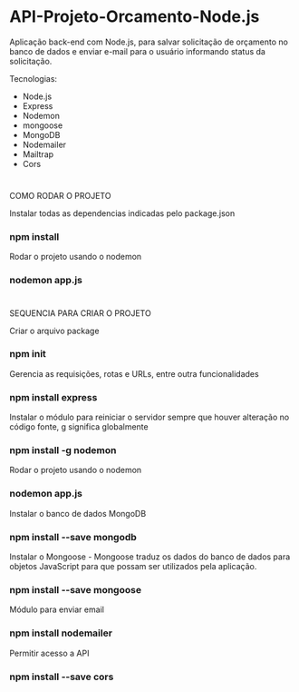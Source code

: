 # API-Projeto-Orcamento-Node.js
Aplicação back-end com Node.js, para salvar solicitação de orçamento no banco de dados e enviar e-mail para o usuário informando status da solicitação.

Tecnologias:
 - Node.js
 - Express
 - Nodemon
 - mongoose
 - MongoDB
 - Nodemailer
 - Mailtrap
 - Cors
 
#
COMO RODAR O PROJETO

Instalar todas as dependencias indicadas pelo package.json
### npm install

Rodar o projeto usando o nodemon 
### nodemon app.js

#
SEQUENCIA PARA CRIAR O PROJETO

Criar o arquivo package
### npm init

Gerencia as requisições, rotas e URLs, entre outra funcionalidades
### npm install express

Instalar o módulo para reiniciar o servidor sempre que houver alteração no código fonte, g significa globalmente
### npm install -g nodemon

Rodar o projeto usando o nodemon 
### nodemon app.js

Instalar o banco de dados MongoDB
### npm install --save mongodb

Instalar o Mongoose - Mongoose traduz os dados do banco de dados para objetos JavaScript para que possam ser utilizados pela aplicação.
### npm install --save mongoose

Módulo para enviar email
### npm install nodemailer

Permitir acesso a API
### npm install --save cors
